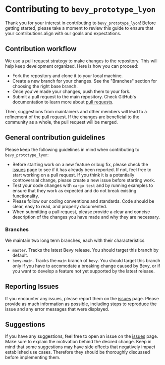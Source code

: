 # Contributing to `bevy_prototype_lyon`

Thank you for your interest in contributing to `bevy_prototype_lyon`!
Before getting started,
please take a moment to review this guide
to ensure that your contributions align with our goals and expectations.

## Contribution workflow

We use a pull request strategy
to make changes to the repository.
This will help keep development organized.
Here is how you can proceed:

- Fork the repository and clone it to your local machine.
- Create a new branch for your changes.
  See the "Branches" section
  for choosing the right base branch.
- Once you've made your changes,
  push them to your fork.
- Submit a pull request to the main repository.
  Check GitHub's documentation to learn more about [pull requests].

Then,
suggestions from maintainers and other members
will lead to a refinement of the pull request.
If the changes are beneficial to the community as a whole,
the pull request will be merged.

## General contribution guidelines

Please keep the following guidelines in mind
when contributing to `bevy_prototype_lyon`:

- Before starting work on a new feature or bug fix,
  please check the [issues] page
  to see if it has already been reported.
  If not,
  feel free to start working on a pull request.
  If you think it is a potentially controversial change,
  please create a new issue
  before starting work.
- Test your code changes with `cargo test` and by running examples
  to ensure that they work as expected
  and do not break existing functionality.
- Please follow our coding conventions and standards.
  Code should be clear,
  easy to read,
  and properly documented.
- When submitting a pull request,
  please provide a clear and concise description
  of the changes you have made
  and why they are necessary.

### Branches

We maintain two long term branches,
each with their characteristics.

- `master`.
  Tracks the latest Bevy release.
  You should target this branch by default.
- `bevy-main`.
  Tracks the `main` branch of `bevy`.
  You should target this branch
  only if you have to accomodate a breaking change caused by Bevy,
  or if you want to develop a feature
  not yet supported by the latest release.

## Reporting Issues

If you encounter any issues,
please report them on the [issues] page.
Please provide as much information as possible,
including steps to reproduce the issue
and any error messages that were displayed.

## Suggestions

If you have any suggestions,
feel free to open an issue on the [issues] page.
Make sure to explain the motivation behind the desired change.
Keep in mind that some suggestions
may have side effects
that negatively impact established use cases.
Therefore they should be thoroughly discussed
before implementing them.

[issues]: https://github.com/Nilirad/bevy_prototype_lyon/issues
[pull requests]: https://docs.github.com/en/pull-requests
